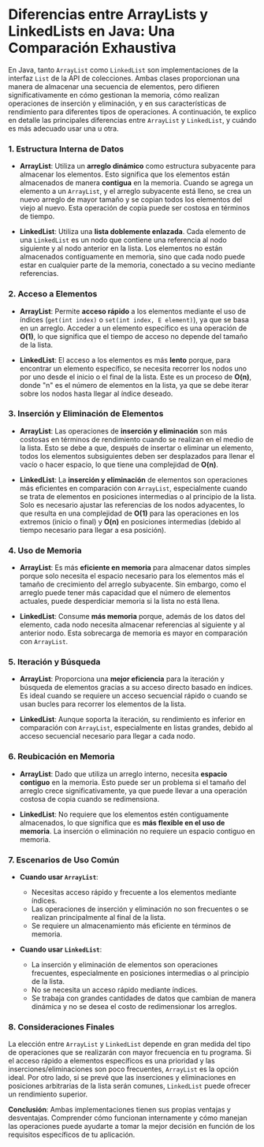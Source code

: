 # Diferencias entre ArrayLists y LinkedLists en Java: Una Comparación Exhaustiva

En Java, tanto `ArrayList` como `LinkedList` son implementaciones de la interfaz `List` de la API de colecciones. Ambas clases proporcionan una manera de almacenar una secuencia de elementos, pero difieren significativamente en cómo gestionan la memoria, cómo realizan operaciones de inserción y eliminación, y en sus características de rendimiento para diferentes tipos de operaciones. A continuación, te explico en detalle las principales diferencias entre `ArrayList` y `LinkedList`, y cuándo es más adecuado usar una u otra.

### 1. **Estructura Interna de Datos**

- **ArrayList**: Utiliza un **arreglo dinámico** como estructura subyacente para almacenar los elementos. Esto significa que los elementos están almacenados de manera **contigua** en la memoria. Cuando se agrega un elemento a un `ArrayList`, y el arreglo subyacente está lleno, se crea un nuevo arreglo de mayor tamaño y se copian todos los elementos del viejo al nuevo. Esta operación de copia puede ser costosa en términos de tiempo.

- **LinkedList**: Utiliza una **lista doblemente enlazada**. Cada elemento de una `LinkedList` es un nodo que contiene una referencia al nodo siguiente y al nodo anterior en la lista. Los elementos no están almacenados contiguamente en memoria, sino que cada nodo puede estar en cualquier parte de la memoria, conectado a su vecino mediante referencias. 

### 2. **Acceso a Elementos**

- **ArrayList**: Permite **acceso rápido** a los elementos mediante el uso de índices (`get(int index)` o `set(int index, E element)`), ya que se basa en un arreglo. Acceder a un elemento específico es una operación de **O(1)**, lo que significa que el tiempo de acceso no depende del tamaño de la lista.

- **LinkedList**: El acceso a los elementos es más **lento** porque, para encontrar un elemento específico, se necesita recorrer los nodos uno por uno desde el inicio o el final de la lista. Este es un proceso de **O(n)**, donde "n" es el número de elementos en la lista, ya que se debe iterar sobre los nodos hasta llegar al índice deseado.

### 3. **Inserción y Eliminación de Elementos**

- **ArrayList**: Las operaciones de **inserción y eliminación** son más costosas en términos de rendimiento cuando se realizan en el medio de la lista. Esto se debe a que, después de insertar o eliminar un elemento, todos los elementos subsiguientes deben ser desplazados para llenar el vacío o hacer espacio, lo que tiene una complejidad de **O(n)**.

- **LinkedList**: La **inserción y eliminación** de elementos son operaciones más eficientes en comparación con `ArrayList`, especialmente cuando se trata de elementos en posiciones intermedias o al principio de la lista. Solo es necesario ajustar las referencias de los nodos adyacentes, lo que resulta en una complejidad de **O(1)** para las operaciones en los extremos (inicio o final) y **O(n)** en posiciones intermedias (debido al tiempo necesario para llegar a esa posición).

### 4. **Uso de Memoria**

- **ArrayList**: Es más **eficiente en memoria** para almacenar datos simples porque solo necesita el espacio necesario para los elementos más el tamaño de crecimiento del arreglo subyacente. Sin embargo, como el arreglo puede tener más capacidad que el número de elementos actuales, puede desperdiciar memoria si la lista no está llena.

- **LinkedList**: Consume **más memoria** porque, además de los datos del elemento, cada nodo necesita almacenar referencias al siguiente y al anterior nodo. Esta sobrecarga de memoria es mayor en comparación con `ArrayList`.

### 5. **Iteración y Búsqueda**

- **ArrayList**: Proporciona una **mejor eficiencia** para la iteración y búsqueda de elementos gracias a su acceso directo basado en índices. Es ideal cuando se requiere un acceso secuencial rápido o cuando se usan bucles para recorrer los elementos de la lista.

- **LinkedList**: Aunque soporta la iteración, su rendimiento es inferior en comparación con `ArrayList`, especialmente en listas grandes, debido al acceso secuencial necesario para llegar a cada nodo.

### 6. **Reubicación en Memoria**

- **ArrayList**: Dado que utiliza un arreglo interno, necesita **espacio contiguo** en la memoria. Esto puede ser un problema si el tamaño del arreglo crece significativamente, ya que puede llevar a una operación costosa de copia cuando se redimensiona.

- **LinkedList**: No requiere que los elementos estén contiguamente almacenados, lo que significa que es **más flexible en el uso de memoria**. La inserción o eliminación no requiere un espacio contiguo en memoria.

### 7. **Escenarios de Uso Común**

- **Cuando usar `ArrayList`**:
  - Necesitas acceso rápido y frecuente a los elementos mediante índices.
  - Las operaciones de inserción y eliminación no son frecuentes o se realizan principalmente al final de la lista.
  - Se requiere un almacenamiento más eficiente en términos de memoria.

- **Cuando usar `LinkedList`**:
  - La inserción y eliminación de elementos son operaciones frecuentes, especialmente en posiciones intermedias o al principio de la lista.
  - No se necesita un acceso rápido mediante índices.
  - Se trabaja con grandes cantidades de datos que cambian de manera dinámica y no se desea el costo de redimensionar los arreglos.

### 8. **Consideraciones Finales**

La elección entre `ArrayList` y `LinkedList` depende en gran medida del tipo de operaciones que se realizarán con mayor frecuencia en tu programa. Si el acceso rápido a elementos específicos es una prioridad y las inserciones/eliminaciones son poco frecuentes, `ArrayList` es la opción ideal. Por otro lado, si se prevé que las inserciones y eliminaciones en posiciones arbitrarias de la lista serán comunes, `LinkedList` puede ofrecer un rendimiento superior.

**Conclusión**: Ambas implementaciones tienen sus propias ventajas y desventajas. Comprender cómo funcionan internamente y cómo manejan las operaciones puede ayudarte a tomar la mejor decisión en función de los requisitos específicos de tu aplicación.